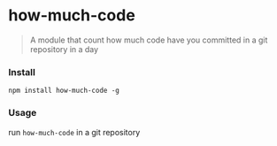 # how-much-code

> A module that count how much code have you committed in a git repository in a day

### Install
```
npm install how-much-code -g
```

### Usage
run `how-much-code` in a git repository